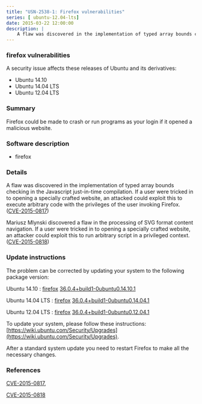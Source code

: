 ```yaml
---
title: "USN-2538-1: Firefox vulnerabilities"
series: [ ubuntu-12.04-lts]
date: 2015-03-22 12:00:00
description: |
    A flaw was discovered in the implementation of typed array bounds checking in the Javascript just-in-time compilation. If a user were tricked in to opening a specially crafted website, an attacked could exploit this to execute arbitrary code with the privileges of the user invoking Firefox. ([CVE-2015-0817](http://people.ubuntu.com/~ubuntu-security/cve/CVE-2015-0817))
--- 
```

 
 


### firefox vulnerabilities

A security issue affects these releases of Ubuntu and its derivatives:

* Ubuntu 14.10
* Ubuntu 14.04 LTS
* Ubuntu 12.04 LTS

### Summary

Firefox could be made to crash or run programs as your login if it opened a malicious website.

### Software description

* firefox 

### Details

A flaw was discovered in the implementation of typed array bounds checking in the Javascript just-in-time compilation. If a user were tricked in to opening a specially crafted website, an attacked could exploit this to execute arbitrary code with the privileges of the user invoking Firefox. ([CVE-2015-0817](http://people.ubuntu.com/~ubuntu-security/cve/CVE-2015-0817))

Mariusz Mlynski discovered a flaw in the processing of SVG format content navigation. If a user were tricked in to opening a specially crafted website, an attacker could exploit this to run arbitrary script in a privileged context. ([CVE-2015-0818](http://people.ubuntu.com/~ubuntu-security/cve/CVE-2015-0818)) 

### Update instructions

The problem can be corrected by updating your system to the following package version:

Ubuntu 14.10
 : [firefox](https://launchpad.net/ubuntu/+source/firefox) <span> [36.0.4+build1-0ubuntu0.14.10.1](https://launchpad.net/ubuntu/+source/firefox/36.0.4+build1-0ubuntu0.14.10.1) </span> 

Ubuntu 14.04 LTS
 : [firefox](https://launchpad.net/ubuntu/+source/firefox) <span> [36.0.4+build1-0ubuntu0.14.04.1](https://launchpad.net/ubuntu/+source/firefox/36.0.4+build1-0ubuntu0.14.04.1) </span> 

Ubuntu 12.04 LTS
 : [firefox](https://launchpad.net/ubuntu/+source/firefox) <span> [36.0.4+build1-0ubuntu0.12.04.1](https://launchpad.net/ubuntu/+source/firefox/36.0.4+build1-0ubuntu0.12.04.1) </span> 

To update your system, please follow these instructions: [https://wiki.ubuntu.com/Security/Upgrades](https://wiki.ubuntu.com/Security/Upgrades).

After a standard system update you need to restart Firefox to make all the necessary changes. 

### References

 
 [CVE-2015-0817](http://people.ubuntu.com/~ubuntu-security/cve/CVE-2015-0817), 

 [CVE-2015-0818](http://people.ubuntu.com/~ubuntu-security/cve/CVE-2015-0818)
 

